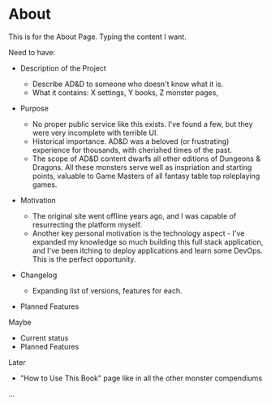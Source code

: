 # About

This is for the About Page. Typing the content I want.

Need to have:
- Description of the Project
    - Describe AD&D to someone who doesn't know what it is.
    - What it contains: X settings, Y books, Z monster pages, 
- Purpose
    - No proper public service like this exists. I've found a few, but they were very incomplete with terrible UI. 
    - Historical importance. AD&D was a beloved (or frustrating) experience for thousands, with cherished times of the past. 
    - The scope of AD&D content dwarfs all other editions of Dungeons & Dragons. All these monsters serve well as inspriation and starting points, valuable to Game Masters of all fantasy table top roleplaying games. 
- Motivation
    - The original site went offline years ago, and I was capable of resurrecting the platform myself.
    - Another key personal motivation is the technology aspect - I've expanded my knowledge so much building this full stack application, and I've been itching to deploy applications and learn some DevOps. This is the perfect opportunity. 

- Changelog
    - Expanding list of versions, features for each.
- Planned Features


Maybe
- Current status
- Planned Features


Later
- "How to Use This Book" page like in all the other monster compendiums

...